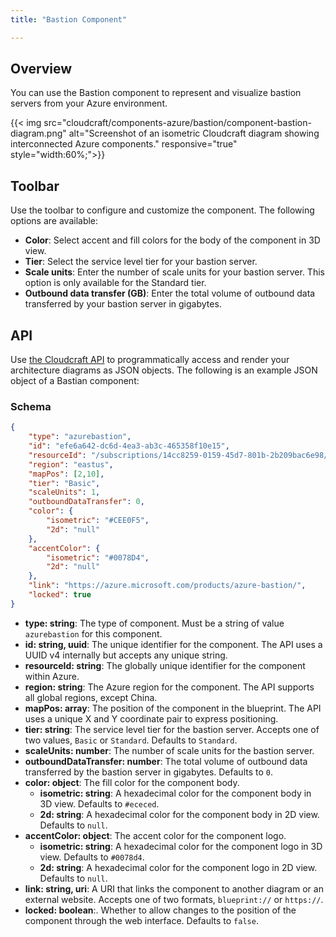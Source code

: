 ```yaml
---
title: "Bastion Component"

---
```


## Overview

You can use the Bastion component to represent and visualize bastion servers from your Azure environment.

{{< img src="cloudcraft/components-azure/bastion/component-bastion-diagram.png" alt="Screenshot of an isometric Cloudcraft diagram showing interconnected Azure components." responsive="true" style="width:60%;">}}

## Toolbar

Use the toolbar to configure and customize the component. The following options are available:

- **Color**: Select accent and fill colors for the body of the component in 3D view.
- **Tier**: Select the service level tier for your bastion server.
- **Scale units**: Enter the number of scale units for your bastion server. This option is only available for the Standard tier.
- **Outbound data transfer (GB)**: Enter the total volume of outbound data transferred by your bastion server in gigabytes.

## API

Use [the Cloudcraft API][1] to programmatically access and render your architecture diagrams as JSON objects. The following is an example JSON object of a Bastian component:

### Schema

```json
{
	"type": "azurebastion",
	"id": "efe6a642-dc6d-4ea3-ab3c-465358f10e15",
	"resourceId": "/subscriptions/14cc8259-0159-45d7-801b-2b209bac6e98/resourceGroups/CLOUDCRAFT/providers/Microsoft.Network/bastionHosts/BastionDoc",
	"region": "eastus",
	"mapPos": [2,10],
	"tier": "Basic",
	"scaleUnits": 1,
	"outboundDataTransfer": 0,
	"color": {
		"isometric": "#CEE0F5",
		"2d": "null"
	},
	"accentColor": {
		"isometric": "#0078D4",
		"2d": "null"
	},
	"link": "https://azure.microsoft.com/products/azure-bastion/",
	"locked": true
}
```

- **type: string**: The type of component. Must be a string of value `azurebastion` for this component.
- **id: string, uuid**: The unique identifier for the component. The API uses a UUID v4 internally but accepts any unique string.
- **resourceId: string**: The globally unique identifier for the component within Azure.
- **region: string**: The Azure region for the component. The API supports all global regions, except China.
- **mapPos: array**: The position of the component in the blueprint. The API uses a unique X and Y coordinate pair to express positioning.
- **tier: string**: The service level tier for the bastion server. Accepts one of two values, `Basic` or `Standard`. Defaults to `Standard`.
- **scaleUnits: number**: The number of scale units for the bastion server.
- **outboundDataTransfer: number**: The total volume of outbound data transferred by the bastion server in gigabytes. Defaults to `0`.
- **color: object**: The fill color for the component body.
  - **isometric: string**: A hexadecimal color for the component body in 3D view. Defaults to `#ececed`.
  - **2d: string**: A hexadecimal color for the component body in 2D view. Defaults to `null`.
- **accentColor: object**: The accent color for the component logo.
  - **isometric: string**: A hexadecimal color for the component logo in 3D view. Defaults to `#0078d4`.
  - **2d: string**: A hexadecimal color for the component logo in 2D view. Defaults to `null`.
- **link: string, uri**: A URI that links the component to another diagram or an external website. Accepts one of two formats, `blueprint://` or `https://`.
- **locked: boolean**:. Whether to allow changes to the position of the component through the web interface. Defaults to `false`.

[1]: https://developers.cloudcraft.co/
